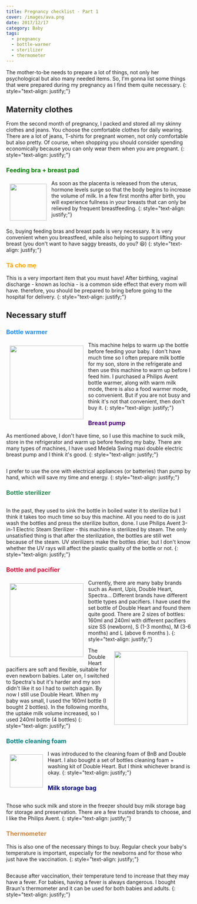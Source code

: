```yaml
---
title: Pregnancy checklist - Part 1
cover: /images/ava.png
date: 2017/12/17
category: Baby
tags:
  - pregnancy
  - bottle-warmer
  - sterilizer
  - thermometer
---
```


The mother-to-be needs to prepare a lot of things, not only her psychological but also many needed items. So, I'm gonna list some things that were prepared during my pregnancy as I find them quite necessary.
{: style="text-align: justify;"}

## Maternity clothes
From the second month of pregnancy, I packed and stored all my skinny clothes and jeans. You choose the comfortable clothes for daily wearing. There are a lot of jeans, T-shirts for pregnant women, not only comfortable but also pretty. Of course, when shopping you should consider spending economically because you can only wear them when you are pregnant.
{: style="text-align: justify;"}

### <span style="color:green"> Feeding bra + breast pad </span>

<img align="left" style="width: 100px; padding: 10px" src="/images/feedingbra.png"> As soon as the placenta is released from the uterus, hormone levels surge so that the body begins to increase the volume of milk. In a few first months after birth, you will experience fullness in your breasts that can only be relieved by frequent breastfeeding.
{: style="text-align: justify;"}

<figure style="width: 200px" class="align-center">
  <img src="{{ site.url }}{{ site.baseurl }}/images/aa.png" alt="">
  <figcaption></figcaption>
</figure>

So, buying feeding bras and breast pads is very necessary. It is very convenient when you breastfeed, while also helping to support lifting your breast (you don't  want to have saggy breasts, do you?  :laughing:)
{: style="text-align: justify;"}

### <span style="color:orange"> Tã cho mẹ </span>

This is a very important item that you must have! After birthing, vaginal discharge - known as lochia - is a common side effect that every mom will have. therefore, you should be prepared to bring before going to the hospital for delivery.
{: style="text-align: justify;"}

## Necessary stuff

### <span style="color:dodgerblue"> Bottle warmer </span>

<img align="left" style="width: 200px; padding: 10px"  src="/images/avent.png">This machine helps to warm up the bottle before feeding your baby. I don't have much time so I often prepare milk bottle for my son, store in the refrigerate and then use this machine to warm up before I feed him. I purchased a Philips Avent bottle warmer, along with warm milk mode, there is also a food warmer mode, so convenient. But if you are not busy and think it's not that convenient, then don't buy it.
{: style="text-align: justify;"}

### <span style="color:indigo"> Breast pump </span>

As mentioned above, I don't have time, so I use this machine to suck milk, store in the refrigerator and warm up before feeding my baby. There are many types of machines, I have used Medela Swing maxi double electric breast pump and I think it's good.
{: style="text-align: justify;"}

<figure style="width: 300px" class="align-center">
  <img src="{{ site.url }}{{ site.baseurl }}/images/medela.png" alt="">
  <figcaption></figcaption>
</figure>

I prefer to use the one with electrical appliances (or batteries) than pump by hand, which will save my time and energy.
{: style="text-align: justify;"}

### <span style="color:seagreen">  Bottle sterilizer </span>

<figure style="width: 300px" class="align-center">
  <img src="{{ site.url }}{{ site.baseurl }}/images/avent1.png" alt="">
  <figcaption></figcaption>
</figure>

In the past, they used to sink the bottle in boiled water it to sterilize but I think it takes too much time so buy this machine. All you need to do is just wash the bottles and press the sterilize button, done. I use Philips Avent 3-in-1 Electric Steam Sterilizer - this machine is sterilized by steam. The only unsatisfied thing is that after the sterilization, the bottles are still wet because of the steam. UV sterilizers make the bottles drier, but I don't know whether the UV rays will affect the plastic quality of the bottle or not.
{: style="text-align: justify;"}

### <span style="color:crimson"> Bottle and pacifier </span>

<img align="left" style="width: 200px; padding: 10px"  src="/images/bottle.png"> Currently, there are many baby brands such as Avent, Upis, Double Heart, Spectra... Different brands have different bottle types and pacifiers. I have used the set bottle of Double Heart and found them quite good. There are 2 sizes of bottles: 160ml and 240ml with different pacifiers size SS (newborn), S (1-3 months), M (3-6 months) and L (above 6 months ).
{: style="text-align: justify;"}

<img align="right" style="width: 200px; padding: 10px"  src="/images/numvu.png"> The Double Heart pacifiers are soft and flexible, suitable for even newborn babies. Later on, I switched to Spectra's but it's harder and my son didn't like it so I had to switch again. By now I still use Double Heart. When my baby was small, I used the 160ml bottle (I bought 2 bottles). In the following months, the uptake milk volume increased, so I used 240ml bottle (4 bottles)
{: style="text-align: justify;"}

### <span style="color:teal"> Bottle cleaning foam </span>

<img align="left" style="width: 90px; padding: 10px"  src="/images/a1.png"> I was introduced to the cleaning foam of BnB and Double Heart. I also bought a set of bottles cleaning foam + washing kit of Double Heart. But I think whichever brand is okay.
{: style="text-align: justify;"}

### <span style="color:navy"> Milk storage bag </span>
<figure style="width: 200px" class="align-center">
  <img src="{{ site.url }}{{ site.baseurl }}/images/milkbag.png" alt="">
  <figcaption></figcaption>
</figure>

Those who suck milk and store in the freezer should buy milk storage bag for storage and preservation. There are a few trusted brands to choose, and I like the Philips Avent.
{: style="text-align: justify;"}

### <span style="color:peru"> Thermometer </span>

This is also one of the necessary things to buy. Regular check your baby's temperature is important, especially for the newborns and for those who just have the vaccination. 
{: style="text-align: justify;"}

<figure style="width: 300px" class="align-center">
  <img src="{{ site.url }}{{ site.baseurl }}/images/a8.png" alt="">
  <figcaption></figcaption>
</figure>

Because after vaccination, their temperature tend to increase that they may have a fever. For babies, having a fever is always dangerous. I bought Braun's thermometer and it can be used for both babies and adults.
{: style="text-align: justify;"}